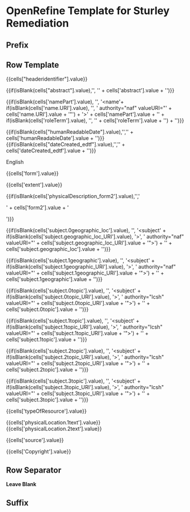 # OpenRefine Template for Sturley Remediation

## Prefix

<?xml version="1.0" encoding="UTF-8"?> <modsCollection xmlns="http://www.loc.gov/mods/v3" xmlns:xsi="http://www.w3.org/2001/XMLSchema-instance" xmlns:xlink="http://www.w3.org/1999/xlink" xsi:schemaLocation="http://www.loc.gov/mods/v3 http://www.loc.gov/standards/mods/v3/mods-3-5.xsd">



## Row Template

<mods>

<identifier type="pid">{{cells["headeridentifier"].value}}</identifier>

<titleInfo><title>{{cells["title"].value}}</title></titleInfo>

{{if(isBlank(cells["abstract"].value),'', '<abstract>' + cells['abstract'].value + '</abstract>')}}

{{if(isBlank(cells['namePart'].value), '', '<name'+ if(isBlank(cells['name.URI'].value), '', ' authority="naf" valueURI="' + cells['name.URI'].value + '"') + '><namePart>' + cells['namePart'].value + '</namePart>' + if(isBlank(cells['roleTerm'].value), '', '<role><roleTerm authority="marcrelator" valueURI="' + cells['role_URI'].value + '">' + cells['roleTerm'].value + '</roleTerm></role>') + '</name>')}}

<originInfo> {{if(isBlank(cells["humanReadableDate"].value),'','<dateCreated>' + cells['humanReadableDate'].value + '</dateCreated>')}}{{if(isBlank(cells["dateCreated_edtf"].value),'','<dateCreated encoding="edtf">' + cells['dateCreated_edtf'].value + '</dateCreated>')}}</originInfo>

<language><languageTerm authority="iso639-2b" type="text">English</languageTerm></language>

<physicalDescription><form authority="aat" valueURI="{{cells['form_URI'].value}}">{{cells['form'].value}}</form><extent>{{cells['extent'].value}}</extent></physicalDescription>

{{if(isBlank(cells['physicalDescription_form2'].value),'','<physicalDescription><form authority="aat" valueURI="' + cells['form_URI2'].value + '">' + cells['form2'].value + '</form></physicalDescription>')}}

{{if(isBlank(cells['subject.0geographic_loc'].value), '', '<subject' + if(isBlank(cells['subject.geographic_loc_URI'].value), '>', ' authority="naf" valueURI="' + cells['subject.geographic_loc_URI'].value + '">') + '<geographic>' + cells['subject.geographic_loc'].value + '</geographic></subject>')}}

{{if(isBlank(cells['subject.1geographic'].value), '', '<subject' + if(isBlank(cells['subject.1geographic_URI'].value), '>', ' authority="naf" valueURI="' + cells['subject.1geographic_URI'].value + '">') + '<geographic>' + cells['subject.1geographic'].value + '</geographic></subject>')}}

{{if(isBlank(cells['subject.0topic'].value), '', '<subject' + if(isBlank(cells['subject.0topic_URI'].value), '>', ' authority="lcsh" valueURI="' + cells['subject.0topic_URI'].value + '">') + '<topic>' + cells['subject.0topic'].value + '</topic></subject>')}}

{{if(isBlank(cells['subject.1topic'].value), '', '<subject' + if(isBlank(cells['subject.1topic_URI'].value), '>', ' authority="lcsh" valueURI="' + cells['subject.1topic_URI'].value + '">') + '<topic>' + cells['subject.1topic'].value + '</topic></subject>')}}

{{if(isBlank(cells['subject.2topic'].value), '', '<subject' + if(isBlank(cells['subject.2topic_URI'].value), '>', ' authority="lcsh" valueURI="' + cells['subject.2topic_URI'].value + '">') + '<topic>' + cells['subject.2topic'].value + '</topic></subject>')}}

{{if(isBlank(cells['subject.3topic'].value), '', '<subject' + if(isBlank(cells['subject.3topic_URI'].value), '>', ' authority="lcsh" valueURI="' + cells['subject.3topic_URI'].value + '">') + '<topic>' + cells['subject.3topic'].value + '</topic></subject>')}}

<typeOfResource>{{cells['typeOfResource'].value}}</typeOfResource>

<relatedItem displayLabel="Project" type="host"><titleInfo><title>{{cells['relatedItem'].value}}</title></titleInfo></relatedItem>

<location><physicalLocation valueURI="{{cells['physicalLocation_uri.value']}}">{{cells['physicalLocation.1text'].value}}</physicalLocation><shelfLocator>{{cells['physicalLocation.2text'].value}}</shelfLocator></location>

<recordInfo><recordContentSource valueURI="{{cells['source_URI'].value}}">{{cells['source'].value}}</recordContentSource></recordInfo>

<accessCondition type="use and reproduction" xlink:href="{{cells['Copyright_URI'].value}}">{{cells['Copyright'].value}}</accessCondition> 

</mods>

## Row Separator

**Leave Blank**

## Suffix

</modsCollection>
